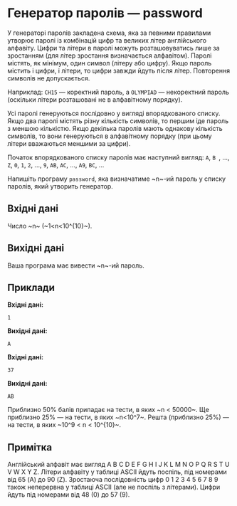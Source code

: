 # Генератор паролів — password

У генераторі паролів закладена схема, яка за певними правилами утворює паролі із комбінацій цифр та великих літер англійського алфавіту. Цифри та літери в паролі можуть розташовуватись лише за зростанням (для літер зростання визначається алфавітом). Паролі містять, як&nbsp;мінімум, один символ (літеру або цифру). Якщо пароль містить і&nbsp;цифри, і&nbsp;літери, то цифри завжди йдуть після літер. Повторення символів не допускається.

Наприклад: `CH15` — коректний пароль, а `OLYMPIAD` — некоректний пароль (оскільки літери розташовані не в алфавітному порядку).

Усі паролі генеруються послідовно у вигляді впорядкованого списку. Якщо два паролі містять різну кількість символів, то першим іде пароль з меншою кількістю. Якщо декілька паролів мають однакову кількість символів, то вони генеруються в алфавітному порядку (при цьому літери вважаються меншими за цифри).

Початок впорядкованого списку паролів має наступний вигляд: `A`, `B `, ..., `Z`, `0`, `1`, `2`, ..., `9`, `AB`, `AC`, ..., `A9`, `BC`, ...

Напишіть програму `` password ``, яка визначатиме ~n~-ий пароль у списку паролів, який утворить генератор.

## Вхідні дані
Число ~n~ (~1<n<10^{10}~).

## Вихідні дані
Ваша програма має вивести ~n~-ий пароль.

## Приклади
**Вхідні дані:**
```
1
```

**Вихідні дані:**
```
A
```

**Вхідні дані:**
```
37
```

**Вихідні дані:**
```
AB
```

Приблизно 50% балів припадає на тести, в яких ~n < 50000~. Ще приблизно 25% — на тести, в яких ~n<10^7~. Решта (приблизно 25%) — на тести, в яких ~10^9 < n < 10^{10}~.

## Примітка
Англійський алфавіт має вигляд A B C D E F G H I J K L M N O P Q R S T U V W X Y Z. Літери алфавіту у таблиці ASCII йдуть поспіль, під номерами від&nbsp;65 (A) до&nbsp;90 (Z). Зростаюча послідовність цифр 0 1 2 3 4 5 6 7 8 9 також неперервна у таблиці ASCII (але не поспіль з літерами). Цифри йдуть під номерами від&nbsp;48 (0) до&nbsp;57 (9).